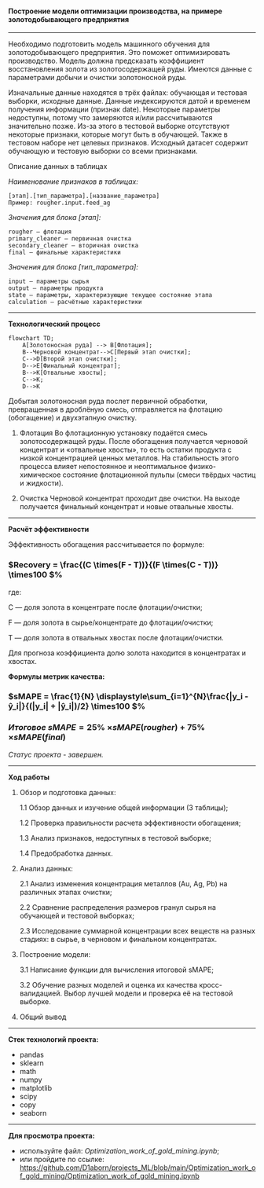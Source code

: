 #### Построение модели оптимизации производства, на примере золотодобывающего предприятия

---

Необходимо подготовить модель машинного обучения для золотодобывающего предприятия. Это поможет оптимизировать производство. Модель должна предсказать коэффициент восстановления золота из золотосодержащей руды. Имеются данные с параметрами добычи и очистки золотоносной руды.

Изначальные данные находятся в трёх файлах: обучающая и тестовая выборки, исходные данные.
Данные индексируются датой и временем получения информации (признак date). Некоторые параметры недоступны, потому что замеряются и/или рассчитываются значительно позже. Из-за этого в тестовой выборке отсутствуют некоторые признаки, которые могут быть в обучающей. Также в тестовом наборе нет целевых признаков. Исходный датасет содержит обучающую и тестовую выборки со всеми признаками.

Описание данных в таблицах

*Наименование признаков в таблицах:*

    [этап].[тип_параметра].[название_параметра]
    Пример: rougher.input.feed_ag

*Значения для блока [этап]:*
    
    rougher — флотация
    primary_cleaner — первичная очистка
    secondary_cleaner — вторичная очистка
    final — финальные характеристики

*Значения для блока [тип_параметра]:*
    
    input — параметры сырья
    output — параметры продукта
    state — параметры, характеризующие текущее состояние этапа
    calculation — расчётные характеристики

---

**Технологический процесс**

```mermaid
flowchart TD;
    A[Золотоносная руда] --> B[Флотация];
    B--Черновой концентрат-->C[Первый этап очистки];
    C-->D[Второй этап очистки];
    D-->E[Финальный концентрат];
    B-->K[Отвальные хвосты];
    C-->K;
    D-->K
```

Добытая золотоносная руда послет первичной обработки, превращенная в дроблёную смесь, отправляется на флотацию (обогащение) и двухэтапную очистку.

1. Флотация
Во флотационную установку подаётся смесь золотосодержащей руды. После обогащения получается черновой концентрат и «отвальные хвосты», то есть остатки продукта с низкой концентрацией ценных металлов.
На стабильность этого процесса влияет непостоянное и неоптимальное физико-химическое состояние флотационной пульпы (смеси твёрдых частиц и жидкости).

2. Очистка
Черновой концентрат проходит две очистки. На выходе получается финальный концентрат и новые отвальные хвосты.

---

**Расчёт эффективности**

Эффективность обогащения рассчитывается по формуле:

### $Recovery = \frac{(C \times(F - T))}{(F \times(C - T))} \times100 $%

где:

C — доля золота в концентрате после флотации/очистки;

F — доля золота в сырье/концентрате до флотации/очистки;

T — доля золота в отвальных хвостах после флотации/очистки.

Для прогноза коэффициента долю золота находится в концентратах и хвостах.

**Формулы метрик качества:**

### $sMAPE = \frac{1}{N} \displaystyle\sum_{i=1}^{N}\frac{|y_i - ŷ_i|}{(|y_i| + |ŷ_i|)/2} \times100 $%

### $Итоговое\ sMAPE = 25$% $\times sMAPE(rougher) + 75$% $\times sMAPE(final)$ 

*Статус проекта - завершен.*
 
---

**Ход работы**

1. Обзор и подготовка данных:
    
    1.1 Обзор данных и изучение общей информации (3 таблицы);
    
    1.2 Проверка правильности расчета эффективности обогащения;
    
    1.3 Анализ признаков, недоступных в тестовой выборке;
    
    1.4 Предобработка данных.

2. Анализ данных:

    2.1  Анализ изменения концентрация металлов (Au, Ag, Pb) на различных этапах очистки;
    
    2.2  Сравнение распределения размеров гранул сырья на обучающей и тестовой выборках;
    
    2.3  Исследование суммарной концентрации всех веществ на разных стадиях: в сырье, в черновом и финальном концентратах.

3.  Построение модели:

    3.1  Написание функции для вычисления итоговой sMAPE;
    
    3.2  Обучение разных моделей и оценка их качества кросс-валидацией. Выбор лучшей модели и проверка её на тестовой выборке.

4. Общий вывод

---

**Стек технологий проекта:**

- pandas
- sklearn
- math
- numpy
- matplotlib
- scipy 
- copy
- seaborn

---

**Для просмотра проекта:**
 - используйте файл: *Optimization_work_of_gold_mining.ipynb*;
 - или пройдите по ссылке: https://github.com/D1aborn/projects_ML/blob/main/Optimization_work_of_gold_mining/Optimization_work_of_gold_mining.ipynb
